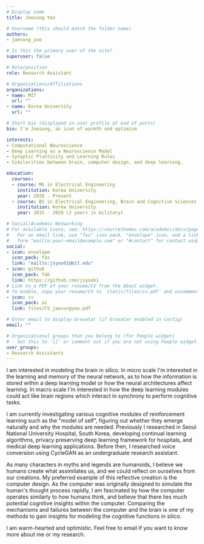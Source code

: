 ```yaml
---
# Display name
title: Jaesung Yoo

# Username (this should match the folder name)
authors:
- jaesung_yoo

# Is this the primary user of the site?
superuser: false

# Role/position
role: Research Assistant

# Organizations/Affiliations
organizations:
- name: MIT
  url: ""
- name: Korea University
  url: ""

# Short bio (displayed in user profile at end of posts)
bio: I'm Jaesung, an icon of warmth and optimism

interests:
- Computational Neuroscience
- Deep Learning as a Neuroscience Model
- Synaptic Plasticity and Learning Rules
- Similarities between brain, computer design, and deep learning.

education:
  courses:
  - course: MS in Electrical Engineering
    institution: Korea University
    year: 2020 - Present
  - course: BS in Electrical Engineering, Brain and Cognitive Sciences
    institution: Korea University
    year: 2015 - 2020 (2 years in military)

# Social/Academic Networking
# For available icons, see: https://sourcethemes.com/academic/docs/page-builder/#icons
#   For an email link, use "fas" icon pack, "envelope" icon, and a link in the
#   form "mailto:your-email@example.com" or "#contact" for contact widget.
social:
- icon: envelope
  icon_pack: fas
  link: "mailto:jsyoo61@mit.edu"
- icon: github
  icon_pack: fab
  link: https://github.com/jsyoo61
# Link to a PDF of your resume/CV from the About widget.
# To enable, copy your resume/CV to `static/files/cv.pdf` and uncomment the lines below.
- icon: cv
  icon_pack: ai
  link: files/CV_jaesungyoo.pdf

# Enter email to display Gravatar (if Gravatar enabled in Config)
email: ""

# Organizational groups that you belong to (for People widget)
#   Set this to `[]` or comment out if you are not using People widget.
user_groups:
- Research Assistants
---
```


I am interested in modeling the brain in silico. In micro scale I'm interested in the learning and memory of the neural network, as to how the information is stored within a deep learning model or how the neural architectures affect learning. In macro scale I'm interested in how the deep learning modules could act like brain regions which interact in synchrony to perform cognitive tasks.

I am currently investigating various cognitive modules of reinforcement learning such as the "model of self", figuring out whether they emerge naturally and why the modules are needed. Previously I researched in Seoul National University Hospital, South Korea, developing continual learning algorithms, privacy preserving deep learning framework for hospitals, and medical deep learning applications. Before then, I researched voice conversion using CycleGAN as an undergraduate research assistant.

As many characters in myths and legends are humanoids, I believe we humans create what assimilates us, and we could reflect on ourselves from our creations. My preferred example of this reflective creation is the computer design. As the computer was originally designed to simulate the human's thought process rapidly, I am fascinated by how the computer operates similarly to how humans think, and believe that there lies much potential cognitive insights within the computer. Comparing the mechanisms and failures between the computer and the brain is one of my methods to gain insights for modeling the cognitive functions in silico.

I am warm-hearted and optimistic. Feel free to email if you want to know more about me or my research.
